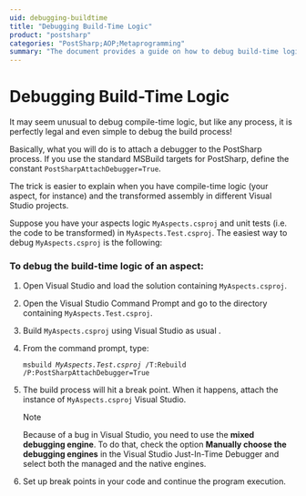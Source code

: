```yaml
---
uid: debugging-buildtime
title: "Debugging Build-Time Logic"
product: "postsharp"
categories: "PostSharp;AOP;Metaprogramming"
summary: "The document provides a guide on how to debug build-time logic using PostSharp, by attaching a debugger to the PostSharp process and using Visual Studio to set breakpoints."
---
```

# Debugging Build-Time Logic

It may seem unusual to debug compile-time logic, but like any process, it is perfectly legal and even simple to debug the build process!

Basically, what you will do is to attach a debugger to the PostSharp process. If you use the standard MSBuild targets for PostSharp, define the constant `PostSharpAttachDebugger=True`. 

The trick is easier to explain when you have compile-time logic (your aspect, for instance) and the transformed assembly in different Visual Studio projects.

Suppose you have your aspects logic `MyAspects.csproj` and unit tests (i.e. the code to be transformed) in `MyAspects.Test.csproj`. The easiest way to debug `MyAspects.csproj` is the following: 


### To debug the build-time logic of an aspect:

1. Open Visual Studio and load the solution containing `MyAspects.csproj`. 


2. Open the Visual Studio Command Prompt and go to the directory containing `MyAspects.Test.csproj`. 


3. Build `MyAspects.csproj` using Visual Studio as usual . 


4. From the command prompt, type:

    <code>msbuild *MyAspects.Test.csproj* /T:Rebuild /P:PostSharpAttachDebugger=True </code>



5. The build process will hit a break point. When it happens, attach the instance of `MyAspects.csproj` Visual Studio. 

    > [!NOTE]
    > Because of a bug in Visual Studio, you need to use the **mixed debugging engine**. To do that, check the option **Manually choose the debugging engines** in the Visual Studio Just-In-Time Debugger and select both the managed and the native engines. 


6. Set up break points in your code and continue the program execution.




